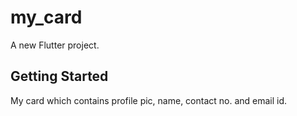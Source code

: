 # my_card

A new Flutter project.

## Getting Started

My card which contains profile pic, name, contact no. and email id.


